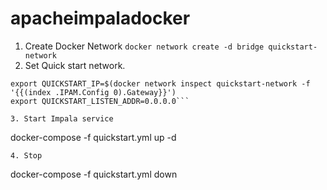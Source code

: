 # apacheimpaladocker

1. Create Docker Network
```docker network create -d bridge quickstart-network```
2. Set Quick start network.
```
export QUICKSTART_IP=$(docker network inspect quickstart-network -f '{{(index .IPAM.Config 0).Gateway}}')
export QUICKSTART_LISTEN_ADDR=0.0.0.0```

3. Start Impala service
```
docker-compose -f quickstart.yml up -d
```
4. Stop
```
docker-compose -f quickstart.yml down
```
